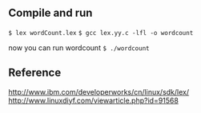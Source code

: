 
Compile and run
---------------

`$ lex wordCount.lex`
`$ gcc lex.yy.c -lfl -o wordcount`

now you can run wordcount
`$ ./wordcount`

Reference
---------
http://www.ibm.com/developerworks/cn/linux/sdk/lex/
http://www.linuxdiyf.com/viewarticle.php?id=91568
